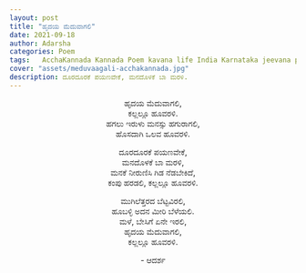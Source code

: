 ```yaml
---
layout: post
title: "ಹೃದಯ ಮೆದುವಾಗಲಿ"
date: 2021-09-18
author: Adarsha
categories: Poem
tags:	AcchaKannada Kannada Poem kavana life India Karnataka jeevana philosophy heart manassu
cover: "assets/meduvaagali-acchakannada.jpg"
description: ದೂರದೂರಕೆ ಪಯಣವೇಕೆ, ಮನದೊಳಕೆ ಬಾ ಮರಳಿ.
---
```


<p align ="center"> ಹೃದಯ ಮೆದುವಾಗಲಿ, <br>
ಕಲ್ಲಲ್ಲೂ ಹೂವರಳಿ. <br>
ಹಗಲು ಇರುಳು ಮನಸ್ಸು ಹಗುರಾಗಲಿ, <br>
ಹೊಸದಾಗಿ ಒಲವ ಹೂವರಳಿ. </p> <!--more-->

<p align ="center"> ದೂರದೂರಕೆ ಪಯಣವೇಕೆ, <br>
ಮನದೊಳಕೆ ಬಾ ಮರಳಿ, <br>
ಮನಕೆ ನೀರುಣಿಸಿ ಗಿಡ ನೆಡಬೇಕಿದೆ, <br>
ಕಂಪು ಹರಡಲಿ, ಕಲ್ಲಲ್ಲೂ ಹೂವರಳಿ. </p>

<p align ="center"> ಮುಗಿಲೆತ್ತರದ ಬೆಟ್ಟವಿರಲಿ, <br>
ಹೂಬಳ್ಳಿ ಅದನ ಮೀರಿ ಬೆಳೆಯಲಿ. <br>
ಮಳೆ, ಬೇಸಿಗೆ ಏನೇ ಇರಲಿ, <br>
ಹೃದಯ ಮೆದುವಾಗಲಿ, <br>
ಕಲ್ಲಲ್ಲೂ ಹೂವರಳಿ. </p>

<p align ="center"> - ಆದರ್ಶ</p>
